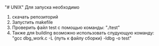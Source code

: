 "# UNIX" 
Для запуска необходимо 
1. скачать репозиторий
2. Запустить makefile
3. Проверить файл test с помощью команды: "./test"
4. Также для building возможно использовать слудующую команду: "gcc dbg_work.c -L {путь к файлу сборки} -ldbg -o test"
